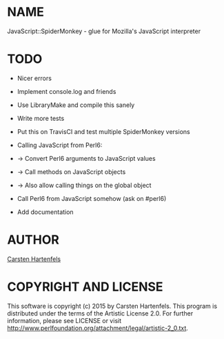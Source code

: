NAME
====

JavaScript::SpiderMonkey - glue for Mozilla's JavaScript interpreter

TODO
====

  * Nicer errors

  * Implement console.log and friends

  * Use LibraryMake and compile this sanely

  * Write more tests

  * Put this on TravisCI and test multiple SpiderMonkey versions

  * Calling JavaScript from Perl6:

  * → Convert Perl6 arguments to JavaScript values

  * → Call methods on JavaScript objects

  * → Also allow calling things on the global object

  * Call Perl6 from JavaScript somehow (ask on #perl6)

  * Add documentation

AUTHOR
======

[Carsten Hartenfels](mailto:carsten.hartenfels@googlemail.com)

COPYRIGHT AND LICENSE
=====================

This software is copyright (c) 2015 by Carsten Hartenfels. This program is distributed under the terms of the Artistic License 2.0. For further information, please see LICENSE or visit <http://www.perlfoundation.org/attachment/legal/artistic-2_0.txt>.
